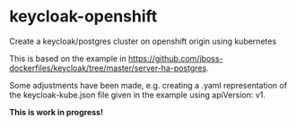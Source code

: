 # keycloak-openshift
Create a keycloak/postgres cluster on openshift origin using kubernetes

This is based on the example in https://github.com/jboss-dockerfiles/keycloak/tree/master/server-ha-postgres.

Some adjustments have been made, e.g. creating a .yaml representation of the keycloak-kube.json file 
given in the example using apiVersion: v1.

<b>This is work in progress!</b>
